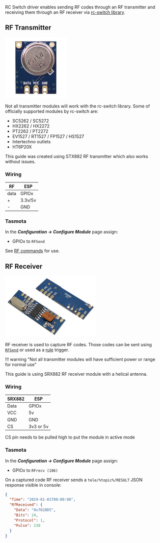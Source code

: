 RC Switch driver enables sending RF codes through an RF transmitter and receiving them through an RF receiver via [rc-switch library](https://github.com/sui77/rc-switch/).

## RF Transmitter
![](_media/peripherals/STX882.jpg)

Not all transmitter modules will work with the rc-switch library.
Some of officially supported modules by rc-switch are:

- SC5262 / SC5272
- HX2262 / HX2272
- PT2262 / PT2272
- EV1527 / RT1527 / FP1527 / HS1527
- Intertechno outlets
- HT6P20X

This guide was created using STX882 RF transmitter which also works without issues.

### Wiring
| RF   | ESP |
|---|---|
|data   |GPIOx   |
|+   | 3.3v/5v  |
|-  |GND    |

### Tasmota
In the **_Configuration -> Configure Module_** page assign:

- GPIOx to `RFSend`   

See [RF commands](Commands.md#rf-transceiver) for use. 

## RF Receiver
![](_media/peripherals/SRX882.jpg)

RF receiver is used to capture RF codes. Those codes can be sent using [`RFSend`](Commands.md#rfsend) or used as a [rule](Rules) trigger.   

!!! warning "Not all transmitter modules will have sufficient power or range for normal use" 

This guide is using SRX882 RF receiver module with a helical antenna. 

### Wiring
| SRX882   | ESP |
|---|---|
|Data   |GPIOx   |
|VCC   | 5v  |
|GND  |GND    |
|CS  |3v3 or 5v   |

CS pin needs to be pulled high to put the module in active mode

### Tasmota
In the **_Configuration -> Configure Module_** page assign:

- GPIOx to `RFrecv (106)`   

On a captured code RF receiver sends a `tele/%topic%/RESULT` JSON response visible in console:

```json
{
  "Time": "2019-01-01T00:00:00",
  "RfReceived": {
    "Data": "0x7028D5",
    "Bits": 24,
    "Protocol": 1,
    "Pulse": 238
  }
}
```
